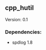 ## cpp_hutil

Version: <!--project_version-->0.1<!--/project_version-->

### Dependencies:
- spdlog <!--deps_spdlog_version-->1.8<!--deps_spdlog_version-->
